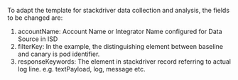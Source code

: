 To adapt the template for stackdriver data collection and analysis, the fields to be changed are:

1. accountName: Account Name or Integrator Name configured for Data Source in ISD
2. filterKey: In the example, the distinguishing element between baseline and canary is pod identifier.
3. responseKeywords: The element in stackdriver record referring to actual log line. e.g. textPayload, log, message etc.
